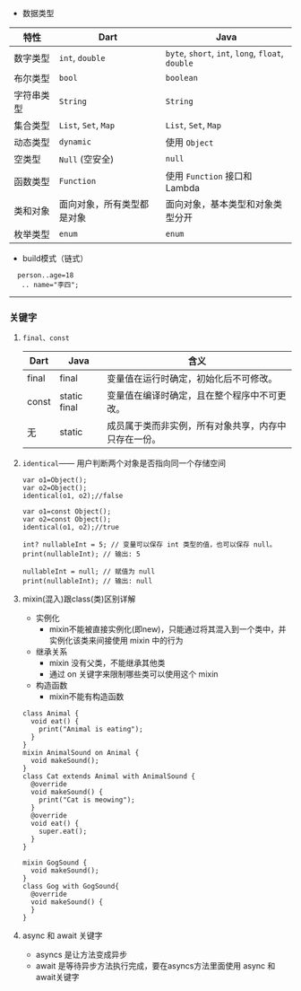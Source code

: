 - 数据类型

| **特性** | **Dart**             | **Java**                                          |
|--------|----------------------|---------------------------------------------------|
| 数字类型   | `int`, `double`      | `byte`, `short`, `int`, `long`, `float`, `double` |
| 布尔类型   | `bool`               | `boolean`                                         |
| 字符串类型  | `String`             | `String`                                          |
| 集合类型   | `List`, `Set`, `Map` | `List`, `Set`, `Map`                              |
| 动态类型   | `dynamic`            | 使用 `Object`                                       |
| 空类型    | `Null` (空安全)         | `null`                                            |
| 函数类型   | `Function`           | 使用 `Function` 接口和 Lambda                          |
| 类和对象   | 面向对象，所有类型都是对象        | 面向对象，基本类型和对象类型分开                                  |
| 枚举类型   | `enum`               | `enum`                                            |

- build模式（链式）

```agsl
  person..age=18
   .. name="李四";
```

-----------------------------

### 关键字

1. `final、const`

   | Dart  | Java         | 含义                         |
      |-------|--------------|----------------------------|
   | final | final        | 变量值在运行时确定，初始化后不可修改。        |
   | const | static final | 变量值在编译时确定，且在整个程序中不可更改。     |
   | 无     | static       | 成员属于类而非实例，所有对象共享，内存中只存在一份。 |

2. `identical`—— 用户判断两个对象是否指向同一个存储空间
    ```agsl
    var o1=Object();
    var o2=Object();
    identical(o1, o2);//false
    ```
    ```agsl
    var o1=const Object();
    var o2=const Object();
    identical(o1, o2);//true
    ```

   ```
   int? nullableInt = 5; // 变量可以保存 int 类型的值，也可以保存 null。
   print(nullableInt); // 输出: 5
   
   nullableInt = null; // 赋值为 null
   print(nullableInt); // 输出: null
   ```

3. mixin(混入)跟class(类)区别详解

    - 实例化
        - mixin不能被直接实例化(即new)，只能通过将其混入到一个类中，并实例化该类来间接使用 mixin 中的行为
    - 继承关系
        - mixin 没有父类，不能继承其他类
        - 通过 on 关键字来限制哪些类可以使用这个 mixin
    - 构造函数
        - mixin不能有构造函数
    ```agsl
    class Animal {
      void eat() {
        print("Animal is eating");
      }
    }
    mixin AnimalSound on Animal {
      void makeSound();
    }
    class Cat extends Animal with AnimalSound {
      @override
      void makeSound() {
        print("Cat is meowing");
      }
      @override
      void eat() {
        super.eat();
      }
    }
    
    mixin GogSound {
      void makeSound();
    }
    class Gog with GogSound{
      @override
      void makeSound() {
      }
    }
    ```

4. async 和 await 关键字
    - asyncs 是让方法变成异步
    - await 是等待异步方法执行完成，要在asyncs方法里面使用
      async 和 await关键字

